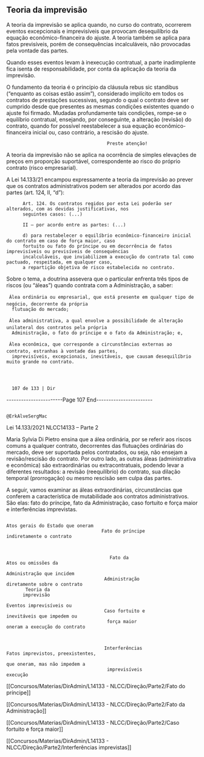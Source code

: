 ## Teoria da imprevisão
A teoria da imprevisão se aplica quando, no curso do contrato, ocorrerem eventos excepcionais e imprevisíveis
que provocam desequilíbrio da equação econômico-financeira do ajuste. A teoria também se aplica para fatos
previsíveis, porém de consequências incalculáveis, não provocadas pela vontade das partes.

Quando esses eventos levam à inexecução contratual, a parte inadimplente fica isenta de responsabilidade, por
conta da aplicação da teoria da imprevisão.

O fundamento da teoria é o princípio da cláusula rebus sic standibus (“enquanto as coisas estão assim”),
considerado implícito em todos os contratos de prestações sucessivas, segundo o qual o contrato deve ser
cumprido desde que presentes as mesmas condições existentes quando o ajuste foi firmado. Mudadas
profundamente tais condições, rompe-se o equilíbrio contratual, ensejando, por conseguinte, a alteração (revisão)
do contrato, quando for possível reestabelecer a sua equação econômico-financeira inicial ou, caso contrário, a
rescisão do ajuste.


                                         Preste atenção!
   A teoria da imprevisão não se aplica na ocorrência de simples elevações de preços em proporção
              suportável, correspondente ao risco do próprio contrato (risco empresarial).

A Lei 14.133/21 encampou expressamente a teoria da imprevisão ao prever que os contratos administrativos
podem ser alterados por acordo das partes (art. 124, II, “d”):

          Art. 124. Os contratos regidos por esta Lei poderão ser alterados, com as devidas justificativas, nos
          seguintes casos: (...)

          II – por acordo entre as partes: (...)

          d) para restabelecer o equilíbrio econômico-financeiro inicial do contrato em caso de força maior, caso
          fortuito ou fato do príncipe ou em decorrência de fatos imprevisíveis ou previsíveis de consequências
          incalculáveis, que inviabilizem a execução do contrato tal como pactuado, respeitada, em qualquer caso,
          a repartição objetiva de risco estabelecida no contrato.

Sobre o tema, a doutrina assevera que o particular enfrenta três tipos de riscos (ou “áleas”) quando contrata com
a Administração, a saber:

     Álea ordinária ou empresarial, que está presente em qualquer tipo de negócio, decorrente da própria
      flutuação do mercado;

     Álea administrativa, a qual envolve a possibilidade de alteração unilateral dos contratos pela própria
      Administração, o fato do príncipe e o fato da Administração; e,

     Álea econômica, que corresponde a circunstâncias externas ao contrato, estranhas à vontade das partes,
      imprevisíveis, excepcionais, inevitáveis, que causam desequilíbrio muito grande no contrato.




      107 de 133 | Dir
-----------------------Page 107 End-----------------------

                                                                          @ErkAlveSergMac
 Lei 14.133/2021                                                     NLCC14133 – Parte 2


Maria Sylvia Di Pietro ensina que a álea ordinária, por se referir aos riscos comuns a qualquer contrato, decorrentes
das flutuações ordinárias do mercado, deve ser suportada pelos contratados, ou seja, não ensejam a
revisão/rescisão do contrato. Por outro lado, as outras áleas (administrativa e econômica) são extraordinárias ou
extracontratuais, podendo levar a diferentes resultados: a revisão (reequilíbrio) do contrato, sua dilação
temporal (prorrogação) ou mesmo rescisão sem culpa das partes.

A seguir, vamos examinar as áleas extraordinárias, circunstâncias que conferem a característica de mutabilidade
aos contratos administrativos. São elas: fato do príncipe, fato da Administração, caso fortuito e força maior e
interferências imprevistas.


                                                                         Atos gerais do Estado que oneram
                                       Fato do príncipe                      indiretamente o contrato



                                          Fato da                               Atos ou omissões da
                                                                            Administração que incidem
                                        Administração                      diretamente sobre o contrato
           Teoria da
          imprevisão
                                                                             Eventos imprevisíveis ou
                                        Caso fortuito e                    inevitáveis que impedem ou
                                         força maior                      oneram a execução do contrato



                                        Interferências                   Fatos imprevistos, preexistentes,
                                                                         que oneram, mas não impedem a
                                         imprevisíveis                              execução




[[Concursos/Materias/DirAdmin/L14133 - NLCC/Direção/Parte2/Fato do príncipe]]



[[Concursos/Materias/DirAdmin/L14133 - NLCC/Direção/Parte2/Fato da Administração]]



[[Concursos/Materias/DirAdmin/L14133 - NLCC/Direção/Parte2/Caso fortuito e força maior]]



[[Concursos/Materias/DirAdmin/L14133 - NLCC/Direção/Parte2/Interferências imprevistas]]